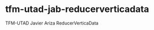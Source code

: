tfm-utad-jab-reducerverticadata
===============================

TFM-UTAD Javier Ariza ReducerVerticaData
